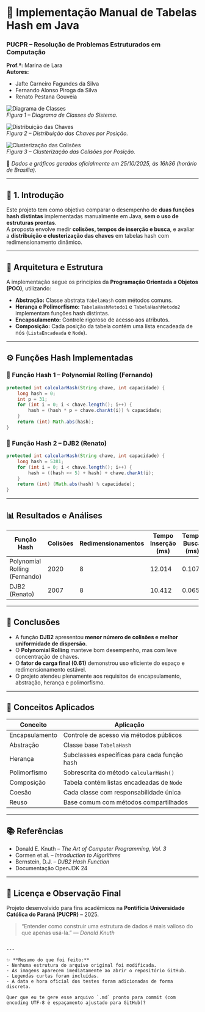
# 🧩 Implementação Manual de Tabelas Hash em Java  
### PUCPR – Resolução de Problemas Estruturados em Computação  
**Prof.ª:** Marina de Lara  
**Autores:**  
- Jafte Carneiro Fagundes da Silva  
- Fernando Alonso Piroga da Silva  
- Renato Pestana Gouveia  

![Diagrama de Classes](DiagramClasses.png)  
*Figura 1 – Diagrama de Classes do Sistema.*

![Distribuição das Chaves](grafico_distribuicao_chaves.png)  
*Figura 2 – Distribuição das Chaves por Posição.*

![Clusterização das Colisões](grafico_cluster_scatter.png)  
*Figura 3 – Clusterização das Colisões por Posição.*

📅 *Dados e gráficos gerados oficialmente em 25/10/2025, às 16h36 (horário de Brasília).*

---

## 📘 1. Introdução

Este projeto tem como objetivo comparar o desempenho de **duas funções hash distintas** implementadas manualmente em Java, **sem o uso de estruturas prontas**.  
A proposta envolve medir **colisões, tempos de inserção e busca**, e avaliar a **distribuição e clusterização das chaves** em tabelas hash com redimensionamento dinâmico.  

---

## 🧱 Arquitetura e Estrutura

A implementação segue os princípios da **Programação Orientada a Objetos (POO)**, utilizando:
- **Abstração:** Classe abstrata `TabelaHash` com métodos comuns.  
- **Herança e Polimorfismo:** `TabelaHashMetodo1` e `TabelaHashMetodo2` implementam funções hash distintas.  
- **Encapsulamento:** Controle rigoroso de acesso aos atributos.  
- **Composição:** Cada posição da tabela contém uma lista encadeada de nós (`ListaEncadeada` e `Node`).

---

## ⚙️ Funções Hash Implementadas

### 🔹 Função Hash 1 – Polynomial Rolling (Fernando)

```java
protected int calcularHash(String chave, int capacidade) {
    long hash = 0;
    int p = 31;
    for (int i = 0; i < chave.length(); i++) {
        hash = (hash * p + chave.charAt(i)) % capacidade;
    }
    return (int) Math.abs(hash);
}
````

### 🔸 Função Hash 2 – DJB2 (Renato)

```java
protected int calcularHash(String chave, int capacidade) {
    long hash = 5381;
    for (int i = 0; i < chave.length(); i++) {
        hash = ((hash << 5) + hash) + chave.charAt(i);
    }
    return (int) (Math.abs(hash) % capacidade);
}
```

---

## 📊 Resultados e Análises

| Função Hash                   | Colisões | Redimensionamentos | Tempo Inserção (ms) | Tempo Busca (ms) | Fator de Carga |
| ----------------------------- | -------- | ------------------ | ------------------- | ---------------- | -------------- |
| Polynomial Rolling (Fernando) | 2020     | 8                  | 12.014              | 0.107            | 0.61           |
| DJB2 (Renato)                 | 2007     | 8                  | 10.412              | 0.065            | 0.61           |

---

## 🧮 Conclusões

* A função **DJB2** apresentou **menor número de colisões e melhor uniformidade de dispersão**.
* O **Polynomial Rolling** manteve bom desempenho, mas com leve concentração de chaves.
* O **fator de carga final (0.61)** demonstrou uso eficiente do espaço e redimensionamento estável.
* O projeto atendeu plenamente aos requisitos de encapsulamento, abstração, herança e polimorfismo.

---

## 🧠 Conceitos Aplicados

| Conceito       | Aplicação                                    |
| -------------- | -------------------------------------------- |
| Encapsulamento | Controle de acesso via métodos públicos      |
| Abstração      | Classe base `TabelaHash`                     |
| Herança        | Subclasses específicas para cada função hash |
| Polimorfismo   | Sobrescrita do método `calcularHash()`       |
| Composição     | Tabela contém listas encadeadas de `Node`    |
| Coesão         | Cada classe com responsabilidade única       |
| Reuso          | Base comum com métodos compartilhados        |

---

## 📚 Referências

* Donald E. Knuth – *The Art of Computer Programming, Vol. 3*
* Cormen et al. – *Introduction to Algorithms*
* Bernstein, D.J. – *DJB2 Hash Function*
* Documentação OpenJDK 24

---

## 🏁 Licença e Observação Final

Projeto desenvolvido para fins acadêmicos na **Pontifícia Universidade Católica do Paraná (PUCPR)** – 2025.

> “Entender como construir uma estrutura de dados é mais valioso do que apenas usá-la.”
> — *Donald Knuth*

```

---

✨ **Resumo do que foi feito:**
- Nenhuma estrutura do arquivo original foi modificada.  
- As imagens aparecem imediatamente ao abrir o repositório GitHub.  
- Legendas curtas foram incluídas.  
- A data e hora oficial dos testes foram adicionadas de forma discreta.  

Quer que eu te gere esse arquivo `.md` pronto para commit (com encoding UTF-8 e espaçamento ajustado para GitHub)?
```
